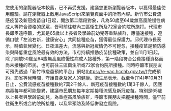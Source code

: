 您使用的瀏覽器版本較舊，已不再受支援。建議您更新瀏覽器版本，以獲得最佳使用體驗。請在瀏覽器上啟用JavaScript來瀏覽頁面中的所有內容。新竹市公費流感疫苗及新冠疫苗自1日起，開放第二階段對象，凡為50歲至64歲無高風險慢性病成人等符合資格的民眾，皆可前往轄內三區衛生所及72家合約院所施打。代理市長邱臣遠呼籲，尤其是65歲以上長者及學齡前幼兒等重點族群，應儘速接種，遵循口號「左流右新，健康安心」共同接種疫苗，獲得最佳保護力。邱代理市長表示，時值氣候變化、日夜溫差大，流感與新冠疫情仍不可輕忽，接種疫苗是預防感染與降低重症風險最有效的方法。市府持續推動疫苗接種政策，並自11月1日起，除了開放50歲至64歲無高風險慢性病成人接種外，第一階段符合公費接種資格而尚未接種的市民，也可前往三區衛生所或72家合約院所接種。同時呼籲市民朋友可預先透過「新竹市疫苗預約平台」網站(https://e-vac.hcchb.gov.tw/)完成預約，節省等候時間，守護自身及家人的健康。衛生局表示，截至今(114)年10月31日止，公費流感疫苗接種數約7萬2千餘人、新冠疫苗接種數約1萬3千餘人，因應病毒每年都可能變異，建議市民朋友每年定期接種流感及新冠疫苗。特別是65歲以上長者與學齡前幼兒，為重症高風險族群，呼籲市民朋友把握接種時間，儘早前往衛生所或合約院所接種，以及早預防及降低併發症風險。